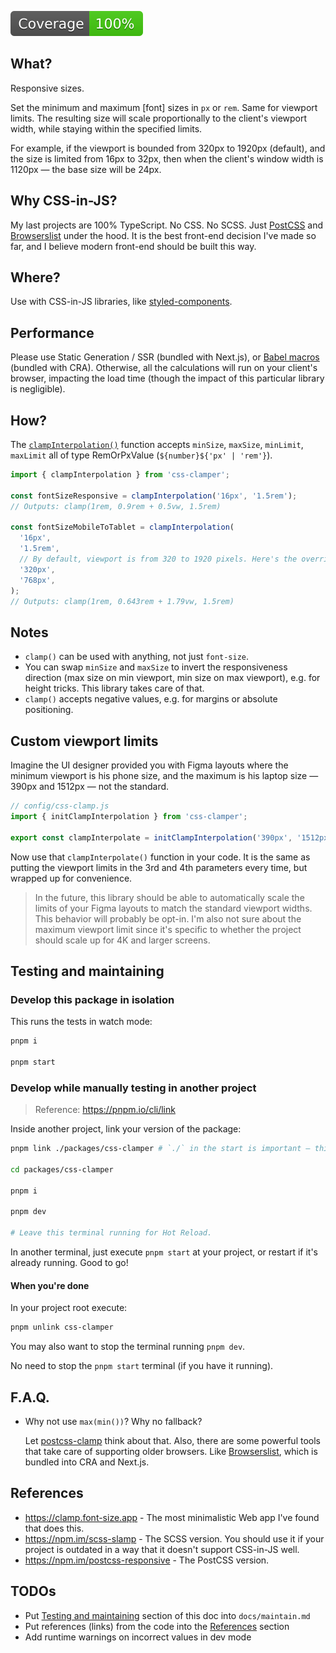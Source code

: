[![build-test](./.github/badges/coverage.svg)](./.github/badges/coverage.svg)

## What?

Responsive sizes.

Set the minimum and maximum [font] sizes in `px` or `rem`. Same for viewport limits. The resulting size will scale proportionally to the client's viewport width, while staying within the specified limits.

For example, if the viewport is bounded from 320px to 1920px (default), and the size is limited from 16px to 32px, then when the client's window width is 1120px — the base size will be 24px.

## Why CSS-in-JS?

My last projects are 100% TypeScript. No CSS. No SCSS. Just [PostCSS][postcss] and [Browserslist][browserslist] under the hood. It is the best front-end decision I've made so far, and I believe modern front-end should be built this way.

## Where?

Use with CSS-in-JS libraries, like [styled-components](https://styled-components.com/).

## Performance

Please use Static Generation / SSR (bundled with Next.js), or [Babel macros](https://babeljs.io/blog/2017/09/11/zero-config-with-babel-macros) (bundled with CRA). Otherwise, all the calculations will run on your client's browser, impacting the load time (though the impact of this particular library is negligible).

## How?

The [`clampInterpolation()`](./src/index.ts#L47) function accepts `minSize`, `maxSize`, `minLimit`, `maxLimit` all of type RemOrPxValue (`${number}${'px' | 'rem'}`).

```js
import { clampInterpolation } from 'css-clamper';

const fontSizeResponsive = clampInterpolation('16px', '1.5rem');
// Outputs: clamp(1rem, 0.9rem + 0.5vw, 1.5rem)

const fontSizeMobileToTablet = clampInterpolation(
  '16px',
  '1.5rem',
  // By default, viewport is from 320 to 1920 pixels. Here's the override:
  '320px',
  '768px',
);
// Outputs: clamp(1rem, 0.643rem + 1.79vw, 1.5rem)
```

## Notes

- `clamp()` can be used with anything, not just `font-size`.
- You can swap `minSize` and `maxSize` to invert the responsiveness direction (max size on min viewport, min size on max viewport), e.g. for height tricks. This library takes care of that.
- `clamp()` accepts negative values, e.g. for margins or absolute positioning.

## Custom viewport limits

Imagine the UI designer provided you with Figma layouts where the minimum viewport is his phone size, and the maximum is his laptop size — 390px and 1512px — not the standard.

```js
// config/css-clamp.js
import { initClampInterpolation } from 'css-clamper';

export const clampInterpolate = initClampInterpolation('390px', '1512px');
```

Now use that `clampInterpolate()` function in your code. It is the same as putting the viewport limits in the 3rd and 4th parameters every time, but wrapped up for convenience.

> In the future, this library should be able to automatically scale the limits of your Figma layouts to match the standard viewport widths. This behavior will probably be opt-in. I'm also not sure about the maximum viewport limit since it's specific to whether the project should scale up for 4K and larger screens.

## Testing and maintaining

### Develop this package in isolation

This runs the tests in watch mode:

```sh
pnpm i

pnpm start
```

### Develop while manually testing in another project

> Reference: https://pnpm.io/cli/link

Inside another project, link your version of the package:

```sh
pnpm link ./packages/css-clamper # `./` in the start is important — this is how `pnpm link` knows that it is a relative path.

cd packages/css-clamper

pnpm i

pnpm dev

# Leave this terminal running for Hot Reload.
```

In another terminal, just execute `pnpm start` at your project, or restart if it's already running. Good to go!

#### When you're done

In your project root execute:

```sh
pnpm unlink css-clamper
```

You may also want to stop the terminal running `pnpm dev`.

No need to stop the `pnpm start` terminal (if you have it running).

## F.A.Q.

- Why not use `max(min())`? Why no fallback?

  Let [postcss-clamp](https://www.npmjs.com/package/postcss-clamp) think about that. Also, there are some powerful tools that take care of supporting older browsers. Like [Browserslist][browserslist], which is bundled into CRA and Next.js.

## References

- https://clamp.font-size.app - The most minimalistic Web app I've found that does this.
- https://npm.im/scss-slamp - The SCSS version. You should use it if your project is outdated in a way that it doesn't support CSS-in-JS well.
- https://npm.im/postcss-responsive - The PostCSS version.

## TODOs

- Put [Testing and maintaining](#testing-and-maintaining) section of this doc into `docs/maintain.md`
- Put references (links) from the code into the [References](#references) section
- Add runtime warnings on incorrect values in dev mode

<!-- Link definitions: -->

[browserslist]: https://browsersl.ist
[postcss]: https://postcss.org
